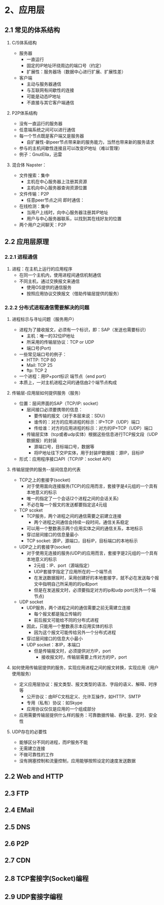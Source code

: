 # 2、应用层
## 2.1 常见的体系结构
1. C/S体系结构
	* 服务器
		* 一直运行
		* 固定的IP地址环绕周边的端口号（约定）
		* 扩展性：服务器场（数据中心进行扩展、扩展性差）
	* 客户端
		* 主动与服务器通信
		* 与互联网有间歇性的连接
		* 可能是动态IP地址
		* 不直接与其它客户端通信

2. P2P体系结构
	*  没有一直运行的服务器
	*  任意端系统之间可以进行通信
	*  每一个节点既是客户端又是服务器
		* 自扩展性-新peer节点带来新的服务能力，当然也带来新的服务请求
	* 参与的主机间歇性连接且可以改变IP地址（难以管理）
	* 例子：GnutElla，迅雷

3. 混合体
	Napster：
	* 文件搜索：集中
		* 主机在中心服务器上注册其资源
		* 主机向中心服务器查询资源位置
	* 文件传输：P2P
		* 任意peer节点之间
		即时通信：
	* 在线检测：集中
		* 当用户上线时，向中心服务器注册其IP地址
		* 用户与中心服务器联系，以找到其在线好友的位置
	* 两个用户之间聊天：P2P

## 2.2 应用层原理
### 2.2.1 进程通信
1. 进程：在主机上运行的应用程序
	* 在同一个主机内，使用进程间通信机制通信
	* 不同主机，通过交换报文来通信
		* 使用OS提供的通信服务
		* 按照应用协议交换报文（借助传输层提供的服务）

### 2.2.2 分布式进程通信需要解决的问题
1. 进程标示与寻址问题（服务用户）
	* 进程为了接收报文，必须有一个标识，即：SAP（发送也需要标识）
		* 主机：唯一的32位IP地址
		* 所采用的传输层协议：TCP or UDP
		* 端口号(Port)
	* 一些常见端口号的例子：
		* HTTP:  TCP 80
		* Mail:  TCP 25
		* ftp:  TCP 2
	* 一个进程：用IP+port标识 端节点（end port）
	* 本质上，一对主机进程之间的通信由2个端节点构成

2. 传输层-应用层如何提供服务（服务）
	* 位置：层间界面的SAP（TCP/IP:  socket）
		* 层间接口必须要携带的信息：
			* 要传输的报文（对于本层来说：SDU）
			* 谁传的：对方的应用进程的标示：IP+TCP（UDP）端口
			* 传给谁：对方的应用进程的标示：对方的IP+TCP（UDP）端口
		* 传输层实体（tcp或者udp实体）根据这些信息进行TCP报文段（UDP数据报）的封装
			* 源端口号，目标端口号，数据等
			* 将IP地址往下交IP实体，用于封装IP数据报：源IP，目标IP
	* 形式：应用程序接口API（TCP/IP：socket API）
3. 传输层提供的服务--层间信息的代表
	* TCP之上的套接字(socket)
		* 对于使用面向连接服务(TCP)的应用而言，套接字是4元组的一个具有本地意义的标示
		* 唯一的指定了一个会话(2个进程之间的会话关系)
		* 不必在每一个报文的发送都要指定这4元组
	* TCP scoket
		* TCP服务，两个进程之间的通信需要之前建立连接
			* 两个进程之间通信会持续一段时间，通信关系稳定
		* 可以用一个整数表示两个应用实体之间的通信关系，本地标示
		* 穿过层间接口的信息量最小
		* TCP socket: 源IP，源端口，目标IP，目标端口的本地标示
	* UDP之上的套接字(socket)
		* 对于使用无连接的服务(UDP)的应用而言，套接字是2元组的一个具有本地意义的标示
			* 2元组：IP、port（源端指定）
			* UDP套接字指定了应用所在的一个端节点
			* 在发送数据报时，采用创建好的本地套接字，就不必在发送每个报文中指明自己所采用的的ip和port
			* 但是在发送报文时，必须要指定对方的ip和udp port(另外一个端节点)
	* UDP socket
		* UDP服务，两个进程之间的通信需要之前无需建立连接
			* 每个报文都是独立传输的
			* 前后报文可能给不同的分布式进程
		* 因此，只能用一个整数表示本应用实体的标示
			* 因为这个报文可能传给另外一个分布式进程
		* 穿过层间接口的信息大小最小
		* UDP socket：本IP，本端口
			* 但是传输报文时，必须提供对方IP，port
				* 接收报文时，传输层需要上传对方的IP，port
4. 如何使用传输层提供的服务，实现应用进程之间的报文转换，实现应用（用户使用服务）
	* 定义应用层协议：报文类型、报文类型的语法、字段的语义、解释、时序等
		* 公开协议：由RFC文档定义、允许互操作，如HTTP、SMTP
		* 专用（私有）协议：如Skype
		* 应用协议仅仅是应用的一个组成部分
	* 应用需要传输层提供什么样的服务：可靠数据传输、吞吐量、定时、安全性
5. UDP存在的必要性
	* 能够区分不同的进程，而IP服务不能
	* 无需建立连接
	* 不做可靠性的工作
	* 没有拥塞控制和流量控制，应用能够按照设定的速度发送数据
## 2.2 Web and HTTP

## 2.3 FTP
## 2.4 EMail
## 2.5 DNS
## 2.6 P2P
## 2.7 CDN
## 2.8 TCP套接字(Socket)编程
## 2.9 UDP套接字编程